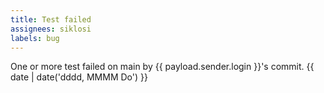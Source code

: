```yaml
---
title: Test failed
assignees: siklosi
labels: bug
---
```

One or more test failed on main by {{ payload.sender.login }}'s commit.
{{ date | date('dddd, MMMM Do') }}
